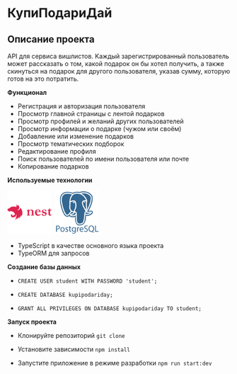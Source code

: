 # КупиПодариДай

## Описание проекта
API для сервиса вишлистов. Kаждый зарегистрированный пользователь может рассказать о том, какой подарок он бы хотел получить, а также скинуться на подарок для другого пользователя, указав сумму, которую готов на это потратить.

**Функционал**
- Pегистрация и авторизация пользователя
- Просмотр главной страницы с лентой подарков
- Просмотр профилей и желаний других пользователей
- Просмотр информации о подарке (чужом или своём)
- Добавление или изменение подарков
- Просмотр тематических подборок
- Редактирование профиля
- Поиск пользователей по имени пользователя или почте
- Копирование подарков

**Используемые технологии**

<img src="https://github.com/devicons/devicon/blob/master/icons/nestjs/nestjs-plain-wordmark.svg" width="100" height="100"/>&nbsp;
<img src="https://github.com/devicons/devicon/blob/master/icons/postgresql/postgresql-plain-wordmark.svg" width="100" height="100"/>&nbsp;
- TypeScript в качестве основного языка проекта
- TypeORM для запросов

**Создание базы данных**

- ```CREATE USER student WITH PASSWORD 'student';```

- ```CREATE DATABASE kupipodariday;```

- ```GRANT ALL PRIVILEGES ON DATABASE kupipodariday TO student;```


**Запуск проекта**

- Клонируйте репозиторий
  ```git clone```
  
- Установите зависимости
  ```npm install```
  
- Запустите приложение в режиме разработки
  ```npm run start:dev```
